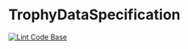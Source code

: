 # TrophyDataSpecification

[![Lint Code Base](https://github.com/RideReport/TrophyDataSpecification/actions/workflows/lint.yml/badge.svg)](https://github.com/RideReport/TrophyDataSpecification/actions/workflows/lint.yml)
